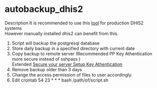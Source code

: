 # autobackup_dhis2
Description
It is recommended to use this <a href="https://github.com/bobjolliffe/dhis2-tools-ng">tool</a> for production DHIS2 systems<br>
However manually installed dhis2 can benefit from this.<br>
1. Script will backup the postgresql database<br>
2. Store daily backup in a specified directory with current date<br>
3. Copy backup to remote server (Recommended PP Key Athentication more secure instead of sshpass )<br>
   <bold>Extended</bold> <a href="https://github.com/bobjolliffe/dhis2-tools-ng/blob/master/docs/securing_base.md">Secure your server Setup Key Athentication</a><br>
4. Remove backup older than 3 days<br>
5. Change the access permission of files to user accordingly.
6. Edit crontab 54 23 * * * bash /path/of/script.sh
